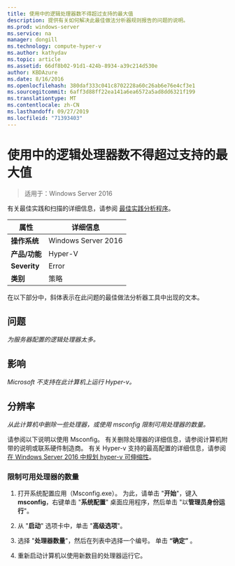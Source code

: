 ```yaml
---
title: 使用中的逻辑处理器数不得超过支持的最大值
description: 提供有关如何解决此最佳做法分析器规则报告的问题的说明。
ms.prod: windows-server
ms.service: na
manager: dongill
ms.technology: compute-hyper-v
ms.author: kathydav
ms.topic: article
ms.assetid: 66df8b02-91d1-424b-8934-a39c214d530e
author: KBDAzure
ms.date: 8/16/2016
ms.openlocfilehash: 380daf333c041c8702228a60c26ab6e76e4cf3e1
ms.sourcegitcommit: 6aff3d88ff22ea141a6ea6572a5ad8dd6321f199
ms.translationtype: MT
ms.contentlocale: zh-CN
ms.lasthandoff: 09/27/2019
ms.locfileid: "71393403"
---
```

# <a name="the-number-of-logical-processors-in-use-must-not-exceed-the-supported-maximum"></a>使用中的逻辑处理器数不得超过支持的最大值

>适用于：Windows Server 2016

有关最佳实践和扫描的详细信息，请参阅 [最佳实践分析程序](https://go.microsoft.com/fwlink/?LinkId=122786)。  
  
|属性|详细信息|  
|-|-|  
|**操作系统**|Windows Server 2016|  
|**产品/功能**|Hyper-V|  
|**Severity**|Error|  
|**类别**|策略|  
  
在以下部分中，斜体表示在此问题的最佳做法分析器工具中出现的文本。  
  
## <a name="issue"></a>问题  
  
*为服务器配置的逻辑处理器太多。*  
  
## <a name="impact"></a>影响  
  
*Microsoft 不支持在此计算机上运行 Hyper-v。*  
  
## <a name="resolution"></a>分辨率  
  
*从此计算机中删除一些处理器，或使用 msconfig 限制可用处理器的数量。*  
  
请参阅以下说明以使用 Msconfig。 有关删除处理器的详细信息，请参阅计算机附带的说明或联系硬件制造商。 有关 Hyper-v 支持的最高配置的详细信息，请参阅[在 Windows Server 2016 中规划 hyper-v 可伸缩性](../plan/Plan-for-Hyper-V-scalability-in-Windows-Server-2016.md)。  
  
### <a name="to-limit-the-number-of-available-processors"></a>限制可用处理器的数量  
  
1.  打开系统配置应用（Msconfig.exe）。 为此，请单击 "**开始**"，键入**msconfig**，右键单击 "**系统配置**" 桌面应用程序，然后单击 "以**管理员身份运行**"。  
  
2.  从 "**启动**" 选项卡中，单击 "**高级选项**"。  
  
3.  选择 "**处理器数量**"，然后在列表中选择一个编号。 单击 **“确定”** 。  
  
4.  重新启动计算机以使用新数目的处理器运行它。  
  


